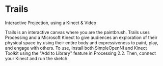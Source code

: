 # Trails
Interactive Projection, using a Kinect &amp; Video

Trails is an interactive canvas where you are the paintbrush. Trails uses Processing and a Microsoft Kinect to give audiences an exploration of their physical space by using their entire body and expressiveness to paint, play, and engage with others.
To use,
Install both SimpleOpenNI and Kinect Toolkit using the "Add to Library" feature in Processing 2.2.
Then, connect your Kinect and run the sketch.
